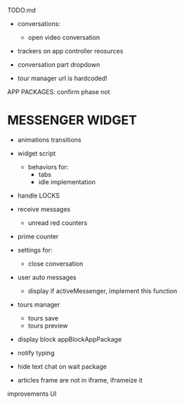 TODO.md

+ conversations:
  + open video conversation

+ trackers on app controller reosurces

+ conversation part dropdown

+ tour manager url is hardcoded!

APP PACKAGES:
  confirm phase not

# MESSENGER WIDGET

+ animations transitions

+ widget script
  + behaviors for:
    + tabs
    + idle implementation

+ handle LOCKS

+ receive messages
  + unread red counters

+ prime counter

+ settings for:
  + close conversation

+ user auto messages 
  + display if activeMessenger, implement this function

+ tours manager
  + tours save
  + tours preview


+ display block
  appBlockAppPackage

+ notify typing
+ hide text chat on wait package

+ articles frame are not in iframe, iframeize it

improvements UI
